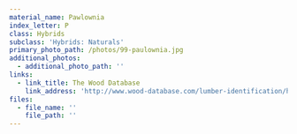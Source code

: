 ```yaml
---
material_name: Pawlownia
index_letter: P
class: Hybrids
subclass: 'Hybrids: Naturals'
primary_photo_path: /photos/99-paulownia.jpg
additional_photos:
  - additional_photo_path: ''
links:
  - link_title: The Wood Database
    link_address: 'http://www.wood-database.com/lumber-identification/hardwoods/paulownia/'
files:
  - file_name: ''
    file_path: ''
---
```


